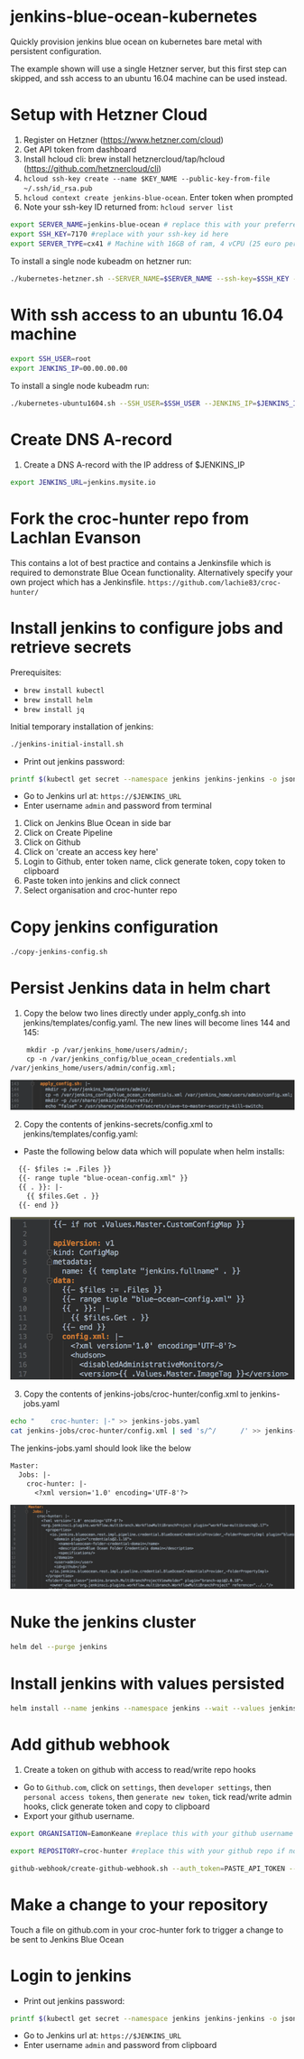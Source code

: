 # jenkins-blue-ocean-kubernetes
Quickly provision jenkins blue ocean on kubernetes bare metal with persistent configuration.

The example shown will use a single Hetzner server, but this first step can skipped, and ssh access to an ubuntu 16.04 machine can be used instead.

# Setup with Hetzner Cloud

1. Register on Hetzner (https://www.hetzner.com/cloud)
2. Get API token from dashboard
3. Install hcloud cli: brew install hetznercloud/tap/hcloud (https://github.com/hetznercloud/cli)
4. ```hcloud ssh-key create --name $KEY_NAME --public-key-from-file ~/.ssh/id_rsa.pub```
5. ```hcloud context create jenkins-blue-ocean```. Enter token when prompted
6. Note your ssh-key ID returned from: ```hcloud server list```

```bash
export SERVER_NAME=jenkins-blue-ocean # replace this with your preferred name
export SSH_KEY=7170 #replace with your ssh-key id here
export SERVER_TYPE=cx41 # Machine with 16GB of ram, 4 vCPU (25 euro per month)
```
To install a single node kubeadm on hetzner run:
```bash
./kubernetes-hetzner.sh --SERVER_NAME=$SERVER_NAME --ssh-key=$SSH_KEY --SERVER_TYPE=$SERVER_TYPE
```

# With ssh access to an ubuntu 16.04 machine
```bash
export SSH_USER=root
export JENKINS_IP=00.00.00.00
```
To install a single node kubeadm run:
```bash
./kubernetes-ubuntu1604.sh --SSH_USER=$SSH_USER --JENKINS_IP=$JENKINS_IP
```

# Create DNS A-record
1. Create a DNS A-record with the IP address of $JENKINS_IP
```bash
export JENKINS_URL=jenkins.mysite.io
```

# Fork the croc-hunter repo from Lachlan Evanson
This contains a lot of best practice and contains a Jenkinsfile which is required to demonstrate Blue Ocean functionality. Alternatively specify your own project which has a Jenkinsfile.
```https://github.com/lachie83/croc-hunter/```

# Install jenkins to configure jobs and retrieve secrets
Prerequisites:
* ```brew install kubectl```
* ```brew install helm```
* ```brew install jq```

Initial temporary installation of jenkins:
```bash
./jenkins-initial-install.sh 
```
* Print out jenkins password:
```bash
printf $(kubectl get secret --namespace jenkins jenkins-jenkins -o jsonpath="{.data.jenkins-admin-password}" | base64 --decode);echo
```
* Go to Jenkins url at: ```https://$JENKINS_URL```
* Enter username ```admin``` and password from terminal

1. Click on Jenkins Blue Ocean in side bar
2. Click on Create Pipeline
3. Click on Github
4. Click on 'create an access key here'
5. Login to Github, enter token name, click generate token, copy token to clipboard
6. Paste token into jenkins and click connect
7. Select organisation and croc-hunter repo

# Copy jenkins configuration
```bash
./copy-jenkins-config.sh
```

# Persist Jenkins data in helm chart
1. Copy the below two lines directly under apply_confg.sh into jenkins/templates/config.yaml. The new lines will become lines 144 and 145:
```text
    mkdir -p /var/jenkins_home/users/admin/;
    cp -n /var/jenkins_config/blue_ocean_credentials.xml /var/jenkins_home/users/admin/config.xml;
```
![](docs/copy-configuration-applysh.png)

2. Copy the contents of jenkins-secrets/config.xml to jenkins/templates/config.yaml:
* Paste the following below data which will populate when helm installs:
```text
  {{- $files := .Files }}
  {{- range tuple "blue-ocean-config.xml" }}
  {{ . }}: |-
    {{ $files.Get . }}
  {{- end }}
```
![](docs/jenkins-config.png)

3. Copy the contents of jenkins-jobs/croc-hunter/config.xml to jenkins-jobs.yaml
```bash
echo "    croc-hunter: |-" >> jenkins-jobs.yaml
cat jenkins-jobs/croc-hunter/config.xml | sed 's/^/      /' >> jenkins-jobs.yaml
```
The jenkins-jobs.yaml should look like the below
```text
Master:
  Jobs: |-
    croc-hunter: |-
      <?xml version='1.0' encoding='UTF-8'?>
```
![](docs/copy-jenkins-job.png)

# Nuke the jenkins cluster
```bash
helm del --purge jenkins
```

# Install jenkins with values persisted
```bash
helm install --name jenkins --namespace jenkins --wait --values jenkins-values.yaml --values jenkins-jobs.yaml jenkins/
```

# Add github webhook
1. Create a token on github with access to read/write repo hooks
* Go to ```Github.com```, click on ```settings```, then ```developer settings```, then ```personal access tokens```, then ```generate new token```, tick read/write admin hooks, click generate token and copy to clipboard
* Export your github username. 
```bash
export ORGANISATION=EamonKeane #replace this with your github username or organisation
```
```bash
export REPOSITORY=croc-hunter #replace this with your github repo if not using croc-hunter
```
```bash
github-webhook/create-github-webhook.sh --auth_token=PASTE_API_TOKEN --service_url=$JENKINS_URL --ORGANISATION=EamonKeane --repository=$REPOSITORY
```

# Make a change to your repository
Touch a file on github.com in your croc-hunter fork to trigger a change to be sent to Jenkins Blue Ocean

# Login to jenkins
* Print out jenkins password:
```bash
printf $(kubectl get secret --namespace jenkins jenkins-jenkins -o jsonpath="{.data.jenkins-admin-password}" | base64 --decode);echo
```
* Go to Jenkins url at: ```https://$JENKINS_URL```
* Enter username ```admin``` and password from clipboard
